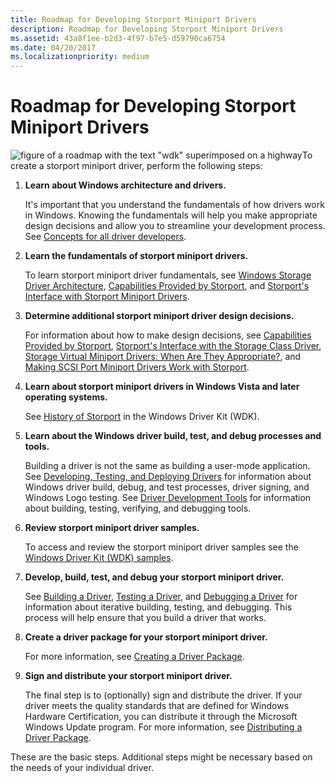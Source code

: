 ```yaml
---
title: Roadmap for Developing Storport Miniport Drivers
description: Roadmap for Developing Storport Miniport Drivers
ms.assetid: 43a8f1ee-b2d3-4f97-b7e5-d59790ca6754
ms.date: 04/20/2017
ms.localizationpriority: medium
---
```


# Roadmap for Developing Storport Miniport Drivers

![figure of a roadmap with the text "wdk" superimposed on a highway](images/wdkroadmap-th.png)To create a storport miniport driver, perform the following steps:

1. **Learn about Windows architecture and drivers.**

    It's important that you understand the fundamentals of how drivers work in Windows. Knowing the fundamentals will help you make appropriate design decisions and allow you to streamline your development process. See [Concepts for all driver developers](https://docs.microsoft.com/windows-hardware/drivers/gettingstarted/concepts-and-knowledge-for-all-driver-developers).

2. **Learn the fundamentals of storport miniport drivers.**

    To learn storport miniport driver fundamentals, see [Windows Storage Driver Architecture](storage-driver-architecture.md), [Capabilities Provided by Storport](capabilities-provided-by-storport.md), and [Storport's Interface with Storport Miniport Drivers](storport-s-interface-with-storport-miniport-drivers.md).

3. **Determine additional storport miniport driver design decisions.**

   For information about how to make design decisions, see [Capabilities Provided by Storport](capabilities-provided-by-storport.md), [Storport's Interface with the Storage Class Driver](storport-s-srb-interface-with-the-storage-class-driver.md), [Storage Virtual Miniport Drivers: When Are They Appropriate?](storage-virtual-miniport-drivers--when-are-they-appropriate-.md), and [Making SCSI Port Miniport Drivers Work with Storport](making-scsi-port-miniport-drivers-work-with-storport.md).

4. **Learn about storport miniport drivers in Windows Vista and later operating systems.**

    See [History of Storport](history-of-storport.md) in the Windows Driver Kit (WDK).

5. **Learn about the Windows driver build, test, and debug processes and tools.**

   Building a driver is not the same as building a user-mode application. See [Developing, Testing, and Deploying Drivers](https://docs.microsoft.com/windows-hardware/drivers) for information about Windows driver build, debug, and test processes, driver signing, and Windows Logo testing. See [Driver Development Tools](https://docs.microsoft.com/windows-hardware/drivers/devtest/index) for information about building, testing, verifying, and debugging tools.

6. **Review storport miniport driver samples.**

    To access and review the storport miniport driver samples see the [Windows Driver Kit (WDK) samples](https://go.microsoft.com/fwlink/p/?LinkId=618052).

7. **Develop, build, test, and debug your storport miniport driver.**

    See [Building a Driver](https://docs.microsoft.com/windows-hardware/drivers/develop/building-a-driver), [Testing a Driver](https://docs.microsoft.com/windows-hardware/drivers), and [Debugging a Driver](https://docs.microsoft.com/windows-hardware/drivers) for information about iterative building, testing, and debugging. This process will help ensure that you build a driver that works.

8. **Create a driver package for your storport miniport driver.**

    For more information, see [Creating a Driver Package](https://docs.microsoft.com/windows-hardware/drivers).

9. **Sign and distribute your storport miniport driver.**

    The final step is to (optionally) sign and distribute the driver. If your driver meets the quality standards that are defined for Windows Hardware Certification, you can distribute it through the Microsoft Windows Update program. For more information, see [Distributing a Driver Package](https://docs.microsoft.com/windows-hardware/drivers).

These are the basic steps. Additional steps might be necessary based on the needs of your individual driver.
